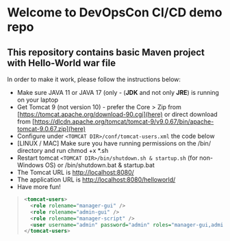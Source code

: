 # Welcome to DevOpsCon CI/CD demo repo
## This repository contains basic Maven project with Hello-World war file 
In order to make it work, please follow the instructions below: 

* Make sure JAVA 11 or JAVA 17 (only - (**JDK** and not only **JRE**) is running on your laptop
* Get Tomcat 9 (not version 10) - prefer the Core > Zip from [https://tomcat.apache.org/download-90.cgi](here) or direct download from [https://dlcdn.apache.org/tomcat/tomcat-9/v9.0.67/bin/apache-tomcat-9.0.67.zip](here)
* Configure under `<TOMCAT DIR>/conf/tomcat-users.xml` the code below
* [LINUX / MAC] Make sure you have running permissions on the /bin/ directory and run chmod +x *.sh
* Restart tomcat `<TOMCAT DIR>/bin/shutdown.sh & startup.sh` (for non-Windows OS) or /bin/shutdown.bat & startup.bat
* The Tomcat URL is [http://localhost:8080/](http://localhost:8080/)
* The application URL is [http://localhost:8080/helloworld/](http://localhost:8080/helloworld)
* Have more fun!

 > ```xml
 > <tomcat-users>
 >   <role rolename="manager-gui" />
 >   <role rolename="admin-gui" />
 >   <role rolename="manager-script" />
 >   <user username="admin" password="admin" roles="manager-gui,admin-gui,manager-script" />
 > </tomcat-users>
 > ```

